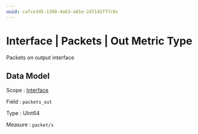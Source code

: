 ```yaml
---
uuid: ca7ce345-1380-4ab3-a81e-2d7142ff7c8c
---
```

# Interface | Packets | Out Metric Type

Packets on output interface

## Data Model

Scope
: [Interface](../../../scopes/interface.md)

Field
: `packets_out`

Type
: UInt64

Measure
: `packet/s`
